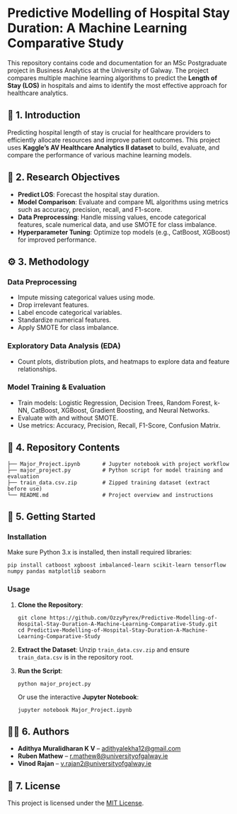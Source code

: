 # Predictive Modelling of Hospital Stay Duration: A Machine Learning Comparative Study

This repository contains code and documentation for an MSc Postgraduate project in Business Analytics at the University of Galway. The project compares multiple machine learning algorithms to predict the **Length of Stay (LOS)** in hospitals and aims to identify the most effective approach for healthcare analytics.

## 📌 1. Introduction
Predicting hospital length of stay is crucial for healthcare providers to efficiently allocate resources and improve patient outcomes. This project uses **Kaggle’s AV Healthcare Analytics II dataset** to build, evaluate, and compare the performance of various machine learning models.

## 🎯 2. Research Objectives
- **Predict LOS**: Forecast the hospital stay duration.
- **Model Comparison**: Evaluate and compare ML algorithms using metrics such as accuracy, precision, recall, and F1-score.
- **Data Preprocessing**: Handle missing values, encode categorical features, scale numerical data, and use SMOTE for class imbalance.
- **Hyperparameter Tuning**: Optimize top models (e.g., CatBoost, XGBoost) for improved performance.

## ⚙️ 3. Methodology

### Data Preprocessing
- Impute missing categorical values using mode.
- Drop irrelevant features.
- Label encode categorical variables.
- Standardize numerical features.
- Apply SMOTE for class imbalance.

### Exploratory Data Analysis (EDA)
- Count plots, distribution plots, and heatmaps to explore data and feature relationships.

### Model Training & Evaluation
- Train models: Logistic Regression, Decision Trees, Random Forest, k-NN, CatBoost, XGBoost, Gradient Boosting, and Neural Networks.
- Evaluate with and without SMOTE.
- Use metrics: Accuracy, Precision, Recall, F1-Score, Confusion Matrix.

## 📁 4. Repository Contents

    ├── Major_Project.ipynb       # Jupyter notebook with project workflow
    ├── major_project.py          # Python script for model training and evaluation
    ├── train_data.csv.zip        # Zipped training dataset (extract before use)
    └── README.md                 # Project overview and instructions

## 🚀 5. Getting Started

### Installation
Make sure Python 3.x is installed, then install required libraries:

    pip install catboost xgboost imbalanced-learn scikit-learn tensorflow numpy pandas matplotlib seaborn

### Usage

1. **Clone the Repository**:
    
       git clone https://github.com/OzzyPyrex/Predictive-Modelling-of-Hospital-Stay-Duration-A-Machine-Learning-Comparative-Study.git
       cd Predictive-Modelling-of-Hospital-Stay-Duration-A-Machine-Learning-Comparative-Study

2. **Extract the Dataset**:
   Unzip `train_data.csv.zip` and ensure `train_data.csv` is in the repository root.

3. **Run the Script**:
    
       python major_project.py

   Or use the interactive **Jupyter Notebook**:
    
       jupyter notebook Major_Project.ipynb

## 👨‍💻 6. Authors
- **Adithya Muralidharan K V** – adithyalekha12@gmail.com  
- **Ruben Mathew** – r.mathew8@universityofgalway.ie  
- **Vinod Rajan** – v.rajan2@universityofgalway.ie  

## 📄 7. License
This project is licensed under the [MIT License](LICENSE).

